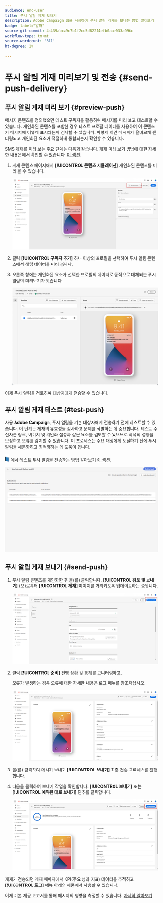 ```yaml
---
audience: end-user
title: 푸시 알림 게재 보내기
description: Adobe Campaign 웹을 사용하여 푸시 알림 게재를 보내는 방법 알아보기
badge: label="알파"
source-git-commit: 4a439abca9c7b1f2cc5d82214efb0aae033a996c
workflow-type: tm+mt
source-wordcount: '371'
ht-degree: 2%

---
```


# 푸시 알림 게재 미리보기 및 전송 {#send-push-delivery}

## 푸시 알림 게재 미리 보기 {#preview-push}

메시지 콘텐츠를 정의했으면 테스트 구독자를 활용하여 메시지를 미리 보고 테스트할 수 있습니다. 개인화된 콘텐츠를 포함한 경우 테스트 프로필 데이터를 사용하여 이 콘텐츠가 메시지에 어떻게 표시되는지 검사할 수 있습니다. 이렇게 하면 메시지가 올바르게 렌더링되고 개인화된 요소가 적절하게 통합되는지 확인할 수 있습니다.

SMS 게재를 미리 보는 주요 단계는 다음과 같습니다. 게재 미리 보기 방법에 대한 자세한 내용은에서 확인할 수 있습니다. [이 섹션](../preview-test/preview-content.md).

1. 게재 콘텐츠 페이지에서 **[!UICONTROL 콘텐츠 시뮬레이션]** 개인화된 콘텐츠를 미리 볼 수 있습니다.

   ![](assets/push_send_1.png)

1. 클릭 **[!UICONTROL 구독자 추가]** 하나 이상의 프로필을 선택하여 푸시 알림 콘텐츠에서 해당 데이터를 미리 봅니다.


   <!--Once your test subscribers are selected, click **[!UICONTROL Select]**.
    ![](assets/push_send_5.png)-->

1. 오른쪽 창에는 개인화된 요소가 선택한 프로필의 데이터로 동적으로 대체되는 푸시 알림의 미리보기가 있습니다.

   ![](assets/push_send_7.png)

이제 푸시 알림을 검토하여 대상자에게 전송할 수 있습니다.

## 푸시 알림 게재 테스트 {#test-push}

사용 **Adobe Campaign**, 푸시 알림을 기본 대상자에게 전송하기 전에 테스트할 수 있습니다. 이 단계는 게재의 유효성을 검사하고 문제를 식별하는 데 중요합니다.
테스트 수신자는 링크, 이미지 및 개인화 설정과 같은 요소를 검토할 수 있으므로 최적의 성능을 보장하고 오류를 감지할 수 있습니다. 이 프로세스는 주요 대상에게 도달하기 전에 푸시 알림을 세분화하고 최적화하는 데 도움이 됩니다.

![](../assets/do-not-localize/book.png) 에서 테스트 푸시 알림을 전송하는 방법 알아보기 [이 섹션](../preview-test/test-deliveries.md#subscribers).

![](assets/push_send_6.png)

## 푸시 알림 게재 보내기 {#send-push}

1. 푸시 알림 콘텐츠를 개인화한 후 을(를) 클릭합니다. **[!UICONTROL 검토 및 보내기]** (으)로부터 **[!UICONTROL 게재]** 페이지를 가리키도록 업데이트하는 중입니다.

   ![](assets/push_send_2.png)

1. 클릭 **[!UICONTROL 준비]** 진행 상황 및 통계를 모니터링하고,

   오류가 발생하는 경우 오류에 대한 자세한 내용은 로그 메뉴를 참조하십시오.

   ![](assets/push_send_3.png)

1. 을(를) 클릭하여 메시지 보내기 **[!UICONTROL 보내기]** 최종 전송 프로세스를 진행합니다.

1. 다음을 클릭하여 보내기 작업을 확인합니다. **[!UICONTROL 보내기]** 또는 **[!UICONTROL 예약된 대로 보내기]** 단추를 클릭합니다.

   ![](assets/push_send_4.png)

게재가 전송되면 게재 페이지에서 KPI(주요 성과 지표) 데이터를 추적하고 **[!UICONTROL 로그]** 메뉴 아래의 제품에서 사용할 수 있습니다.

이제 기본 제공 보고서를 통해 메시지의 영향을 측정할 수 있습니다. [자세히 알아보기](../reporting/push-report.md)
